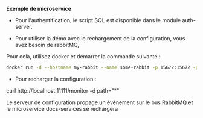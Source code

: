 **Exemple de microservice**

- Pour l'authentification, le script SQL est disponible dans le module auth-server.

- Pour utiliser la démo avec le rechargement de la configuration, vous avez besoin de rabbitMQ,
 
Pour celà, utilisez docker et démarrer la commande suivante :

```bash
docker run -d --hostname my-rabbit --name some-rabbit -p 15672:15672 -p4369:4369 -p 5671:5671 -p 5672:5672 -p 25672:25672 rabbitmq:3-management
```


- Pour recharger la configuration :

curl http://localhost:11111/monitor -d path="*"

Le serveur de configuration propage un évènement sur le bus RabbitMQ et le microservice docs-services se rechargera